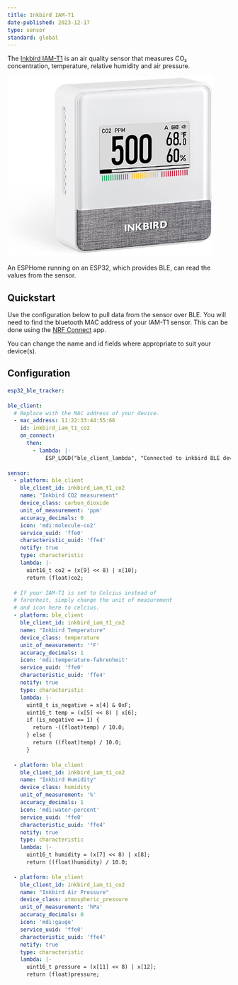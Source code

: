 ```yaml
---
title: Inkbird IAM-T1
date-published: 2023-12-17
type: sensor
standard: global
---
```


The [Inkbird IAM-T1](https://inkbird.com/pages/iam-t1) is an air quality
sensor that measures CO₂ concentration, temperature, relative humidity
and air pressure.

![Picture of the Inkbird IAM-T1 sensor](iamt1_s2_img.png)

An ESPHome running on an ESP32, which provides BLE, can read the values
from the sensor.


## Quickstart

Use the configuration below to pull data from the sensor over BLE. You
will need to find the bluetooth MAC address of your IAM-T1 sensor. This
can be done using the [NRF Connect](https://www.nordicsemi.com/Products/Development-tools/nrf-connect-for-mobile)
app.

You can change the name and id fields where appropriate to suit your
device(s).

## Configuration

```yaml
esp32_ble_tracker:

ble_client:
  # Replace with the MAC address of your device.
  - mac_address: 11:22:33:44:55:66
    id: inkbird_iam_t1_co2
    on_connect:
      then:
        - lambda: |-
            ESP_LOGD("ble_client_lambda", "Connected to inkbird BLE device");

sensor:
  - platform: ble_client
    ble_client_id: inkbird_iam_t1_co2
    name: "Inkbird CO2 measurement"
    device_class: carbon_dioxide
    unit_of_measurement: 'ppm'
    accuracy_decimals: 0
    icon: 'mdi:molecule-co2'
    service_uuid: 'ffe0'
    characteristic_uuid: 'ffe4'
    notify: true
    type: characteristic
    lambda: |-
      uint16_t co2 = (x[9] << 8) | x[10];
      return (float)co2;

  # If your IAM-T1 is set to Celcius instead of
  # farenheit, simply change the unit of measurement
  # and icon here to celcius.
  - platform: ble_client
    ble_client_id: inkbird_iam_t1_co2
    name: "Inkbird Temperature"
    device_class: temperature
    unit_of_measurement: '°F'
    accuracy_decimals: 1
    icon: 'mdi:temperature-fahrenheit'
    service_uuid: 'ffe0'
    characteristic_uuid: 'ffe4'
    notify: true
    type: characteristic
    lambda: |-
      uint8_t is_negative = x[4] & 0xF;
      uint16_t temp = (x[5] << 8) | x[6];
      if (is_negative == 1) {
        return -((float)temp) / 10.0;
      } else {
        return ((float)temp) / 10.0;
      }

  - platform: ble_client
    ble_client_id: inkbird_iam_t1_co2
    name: "Inkbird Humidity"
    device_class: humidity
    unit_of_measurement: '%'
    accuracy_decimals: 1
    icon: 'mdi:water-percent'
    service_uuid: 'ffe0'
    characteristic_uuid: 'ffe4'
    notify: true
    type: characteristic
    lambda: |-
      uint16_t humidity = (x[7] << 8) | x[8];
      return ((float)humidity) / 10.0;

  - platform: ble_client
    ble_client_id: inkbird_iam_t1_co2
    name: "Inkbird Air Pressure"
    device_class: atmospheric_pressure
    unit_of_measurement: 'hPa'
    accuracy_decimals: 0
    icon: 'mdi:gauge'
    service_uuid: 'ffe0'
    characteristic_uuid: 'ffe4'
    notify: true
    type: characteristic
    lambda: |-
      uint16_t pressure = (x[11] << 8) | x[12];
      return (float)pressure;
```
